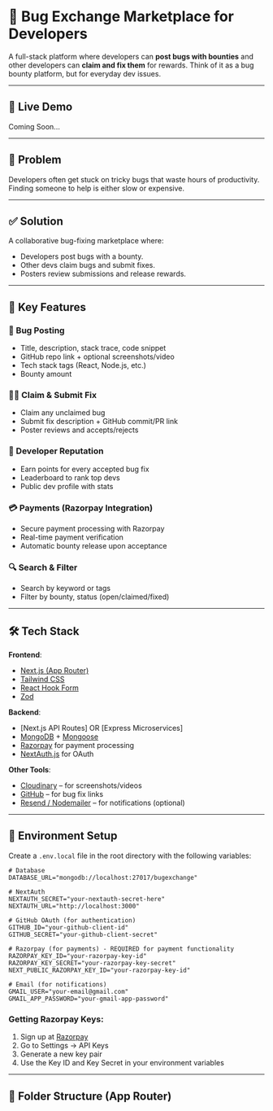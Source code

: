 # 🐞 Bug Exchange Marketplace for Developers

A full-stack platform where developers can **post bugs with bounties** and other developers can **claim and fix them** for rewards. Think of it as a bug bounty platform, but for everyday dev issues.

---

## 🚀 Live Demo

Coming Soon...

---

## 🧠 Problem

Developers often get stuck on tricky bugs that waste hours of productivity. Finding someone to help is either slow or expensive.

---

## ✅ Solution

A collaborative bug-fixing marketplace where:

- Developers post bugs with a bounty.
- Other devs claim bugs and submit fixes.
- Posters review submissions and release rewards.

---

## 🧩 Key Features

### 🐛 Bug Posting

- Title, description, stack trace, code snippet
- GitHub repo link + optional screenshots/video
- Tech stack tags (React, Node.js, etc.)
- Bounty amount

### 🧑‍💻 Claim & Submit Fix

- Claim any unclaimed bug
- Submit fix description + GitHub commit/PR link
- Poster reviews and accepts/rejects

### 🌟 Developer Reputation

- Earn points for every accepted bug fix
- Leaderboard to rank top devs
- Public dev profile with stats

### 💳 Payments (Razorpay Integration)

- Secure payment processing with Razorpay
- Real-time payment verification
- Automatic bounty release upon acceptance

### 🔍 Search & Filter

- Search by keyword or tags
- Filter by bounty, status (open/claimed/fixed)

---

## 🛠️ Tech Stack

**Frontend**:

- [Next.js (App Router)](https://nextjs.org/)
- [Tailwind CSS](https://tailwindcss.com/)
- [React Hook Form](https://react-hook-form.com/)
- [Zod](https://zod.dev/)

**Backend**:

- [Next.js API Routes] OR [Express Microservices]
- [MongoDB](https://www.mongodb.com/) + [Mongoose](https://mongoosejs.com/)
- [Razorpay](https://razorpay.com/) for payment processing
- [NextAuth.js](https://next-auth.js.org/) for OAuth

**Other Tools**:

- [Cloudinary](https://cloudinary.com/) – for screenshots/videos
- [GitHub](https://github.com/) – for bug fix links
- [Resend / Nodemailer](https://resend.com/) – for notifications (optional)

---

## 🔧 Environment Setup

Create a `.env.local` file in the root directory with the following variables:

```env
# Database
DATABASE_URL="mongodb://localhost:27017/bugexchange"

# NextAuth
NEXTAUTH_SECRET="your-nextauth-secret-here"
NEXTAUTH_URL="http://localhost:3000"

# GitHub OAuth (for authentication)
GITHUB_ID="your-github-client-id"
GITHUB_SECRET="your-github-client-secret"

# Razorpay (for payments) - REQUIRED for payment functionality
RAZORPAY_KEY_ID="your-razorpay-key-id"
RAZORPAY_KEY_SECRET="your-razorpay-key-secret"
NEXT_PUBLIC_RAZORPAY_KEY_ID="your-razorpay-key-id"

# Email (for notifications)
GMAIL_USER="your-email@gmail.com"
GMAIL_APP_PASSWORD="your-gmail-app-password"
```

### Getting Razorpay Keys:

1. Sign up at [Razorpay](https://razorpay.com/)
2. Go to Settings → API Keys
3. Generate a new key pair
4. Use the Key ID and Key Secret in your environment variables

---

## 📁 Folder Structure (App Router)

